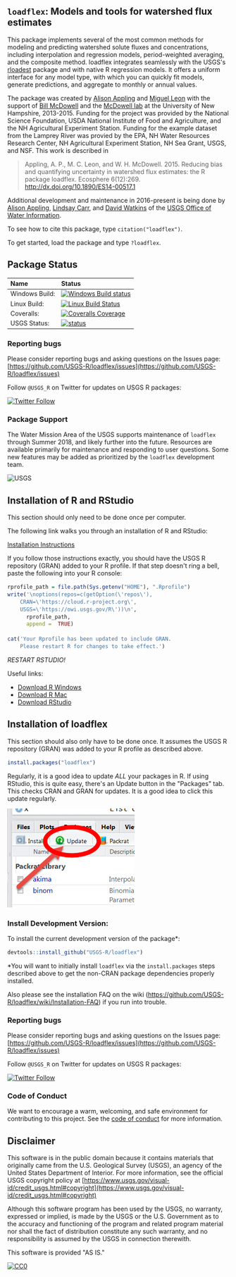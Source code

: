 ## `loadflex`: Models and tools for watershed flux estimates

This package implements several of the most common methods for modeling and
predicting watershed solute fluxes and concentrations, including interpolation
and regression models, period-weighted averaging, and the composite method.
loadflex integrates seamlessly with the USGS's
[rloadest](https://github.com/USGS-R/rloadest) package and with native R
regression models. It offers a uniform interface for any model type, with which
you can quickly fit models, generate predictions, and aggregate to monthly or
annual values.

The package was created by [Alison Appling](https://github.com/aappling-usgs) 
and [Miguel Leon](https://github.com/miguelcleon) with the support of [Bill 
McDowell](https://colsa.unh.edu/faculty/mcdowell) and the [McDowell 
lab](http://wrrc.unh.edu/mcdowell-lab-current) at the University of New 
Hampshire, 2013-2015. Funding for the project was provided by the National 
Science Foundation, USDA National Institute of Food and Agriculture, and the NH 
Agricultural Experiment Station. Funding for the example dataset from the 
Lamprey River was provied by the EPA, NH Water Resources Research Center, NH 
Agricultural Experiment Station, NH Sea Grant, USGS, and NSF. This work is 
described in

> Appling, A. P., M. C. Leon, and W. H. McDowell. 2015. Reducing bias and quantifying uncertainty in watershed flux estimates: the R package loadflex. Ecosphere 6(12):269. http://dx.doi.org/10.1890/ES14-00517.1

Additional development and maintenance in 2016-present is being done by 
[Alison Appling](https://github.com/aappling-usgs), [Lindsay
Carr](https://github.com/lindsaycarr), and [David 
Watkins](https://github.com/wdwatkins) of the [USGS Office of Water 
Information](http://cida.usgs.gov/datascience.html).

To see how to cite this package, type `citation("loadflex")`.

To get started, load the package and type `?loadflex`.

## Package Status

| Name       | Status           |  
| :------------ |:-------------|  
| Windows Build: | [![Windows Build status](https://ci.appveyor.com/api/projects/status/764y0hsh5x3vhufx?svg=true)](https://ci.appveyor.com/project/aappling-usgs/loadflex) |
| Linux Build: | [![Linux Build Status](https://travis-ci.org/USGS-R/loadflex.svg)](https://travis-ci.org/USGS-R/loadflex)  |
| Coveralls: | [![Coveralls Coverage](https://coveralls.io/repos/USGS-R/loadflex/badge.svg?branch=master)](https://coveralls.io/r/USGS-R/loadflex?branch=master) |
| USGS Status: | [![status](https://img.shields.io/badge/USGS-Research-blue.svg)](https://owi.usgs.gov/R/packages.html#research)|

### Reporting bugs

Please consider reporting bugs and asking questions on the Issues page:
[https://github.com/USGS-R/loadflex/issues](https://github.com/USGS-R/loadflex/issues)

Follow `@USGS_R` on Twitter for updates on USGS R packages:

[![Twitter Follow](https://img.shields.io/twitter/follow/USGS_R.svg?style=social&label=Follow%20USGS_R)](https://twitter.com/USGS_R)

### Package Support

The Water Mission Area of the USGS supports maintenance of `loadflex` through Summer 2018, and likely further into the future. Resources are available primarily for maintenance and responding to user questions. Some new features may be added as prioritized by the `loadflex` development team.

![USGS](http://usgs-r.github.io/images/usgs.png)

## Installation of R and RStudio

This section should only need to be done once per computer.

The following link walks you through an installation of R and RStudio:

[Installation Instructions](https://owi.usgs.gov/R/training-curriculum/intro-curriculum/Before/)

If you follow those instructions exactly, you should have the USGS R repository (GRAN) added to your R profile. If that step doesn't ring a bell, paste the following into your R console:

```r
rprofile_path = file.path(Sys.getenv("HOME"), ".Rprofile")
write('\noptions(repos=c(getOption(\'repos\'),
    CRAN=\'https://cloud.r-project.org\',
    USGS=\'https://owi.usgs.gov/R\'))\n',
      rprofile_path, 
      append =  TRUE)

cat('Your Rprofile has been updated to include GRAN.
    Please restart R for changes to take effect.')
```

*RESTART RSTUDIO!*

Useful links:

* [Download R Windows](https://cran.r-project.org/bin/windows/base/)
* [Download R Mac](https://cran.r-project.org/bin/macosx/)
* [Download RStudio](https://www.rstudio.com/products/rstudio/download/)


## Installation of loadflex

This section should also only have to be done once. It assumes the USGS R repository (GRAN) was added to your R profile as described above.

```r
install.packages("loadflex")
```

Regularly, it is a good idea to update *ALL* your packages in R. If using RStudio, this is quite easy, there's an Update button in the "Packages" tab. This checks CRAN and GRAN for updates. It is a good idea to click this update regularly.

![update](images/update.png)

### Install Development Version:

To install the current development version of the package*:
```r
devtools::install_github("USGS-R/loadflex")
```
*You will want to initially install `loadflex` via the `install.packages` steps described above to get the non-CRAN package dependencies properly installed.


Also please see the installation FAQ on the wiki
(https://github.com/USGS-R/loadflex/wiki/Installation-FAQ) if you run into trouble.


### Reporting bugs

Please consider reporting bugs and asking questions on the Issues page:
[https://github.com/USGS-R/loadflex/issues](https://github.com/USGS-R/loadflex/issues)

Follow `@USGS_R` on Twitter for updates on USGS R packages:

[![Twitter Follow](https://img.shields.io/twitter/follow/USGS_R.svg?style=social&label=Follow%20USGS_R)](https://twitter.com/USGS_R)

### Code of Conduct

We want to encourage a warm, welcoming, and safe environment for contributing to this project. See the [code of conduct](https://github.com/USGS-R/loadflex/blob/master/CONDUCT.md) for more information.

## Disclaimer

This software is in the public domain because it contains materials that originally came from the U.S. Geological Survey  (USGS), an agency of the United States Department of Interior. For more information, see the official USGS copyright policy at [https://www.usgs.gov/visual-id/credit_usgs.html#copyright](https://www.usgs.gov/visual-id/credit_usgs.html#copyright)

Although this software program has been used by the USGS, no warranty, expressed or implied, is made by the USGS or the U.S. Government as to the accuracy and functioning of the program and related program material nor shall the fact of distribution constitute any such warranty, and no responsibility is assumed by the USGS in connection therewith.

This software is provided "AS IS."


 [![CC0](http://i.creativecommons.org/p/zero/1.0/88x31.png)](http://creativecommons.org/publicdomain/zero/1.0/)
